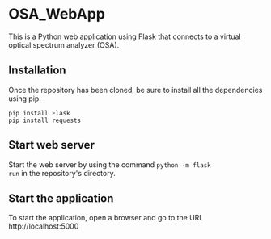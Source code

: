 # OSA_WebApp

This is a Python web application using Flask that connects to a virtual optical spectrum analyzer (OSA).

## Installation

Once the repository has been cloned, be sure to install all the dependencies using pip.

    pip install Flask
    pip install requests
    
## Start web server

Start the web server by using the command <code>python -m flask run</code> in the repository's directory.

## Start the application

To start the application, open a browser and go to the URL http://localhost:5000
